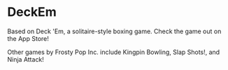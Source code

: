 # DeckEm
Based on Deck 'Em, a solitaire-style boxing game. Check the game out on the App Store! 

Other games by Frosty Pop Inc. include Kingpin Bowling, Slap Shots!, and Ninja Attack!
